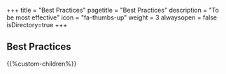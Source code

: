 +++
title = "Best Practices"
pagetitle = "Best Practices"
description = "To be most effective"
icon = "fa-thumbs-up"
weight = 3
alwaysopen = false
isDirectory=true
+++

## Best Practices

{{%custom-children%}}